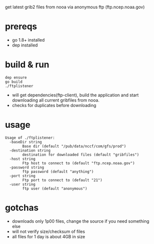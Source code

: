 get latest grib2 files from nooa via anonymous ftp (ftp.ncep.noaa.gov)

# prereqs

* go 1.8+ installed
* dep installed

# build & run


    dep ensure
    go build
    ./ftplistener
    

* will get dependencies(ftp-client), build the application and start downloading all current gribfiles from nooa. 
* checks for duplicates before downloading

# usage
    Usage of ./ftplistener:
      -baseDir string
        	Base dir (default "/pub/data/nccf/com/gfs/prod")
      -destination string
        	destination for downloaded files (default "gribfiles")
      -host string
        	Ftp host to connect to (default "ftp.ncep.noaa.gov")
      -password string
        	ftp password (default "anything")
      -port string
        	Ftp port to connect to (default "21")
      -user string
        	ftp user (default "anonymous")


# gotchas

* downloads only 1p00 files, change the source if you need something else
* will not verify size/checksum of files
* all files for 1 day is about 4GB in size

    
